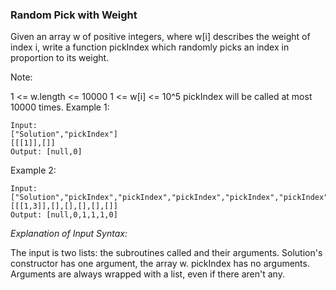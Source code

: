 ### Random Pick with Weight

Given an array w of positive integers, where w[i] describes the weight of index i, write a function pickIndex which randomly picks an index in proportion to its weight.

Note:

1 <= w.length <= 10000
1 <= w[i] <= 10^5
pickIndex will be called at most 10000 times.
Example 1:

```
Input: 
["Solution","pickIndex"]
[[[1]],[]]
Output: [null,0]
```
Example 2:

```
Input: 
["Solution","pickIndex","pickIndex","pickIndex","pickIndex","pickIndex"]
[[[1,3]],[],[],[],[],[]]
Output: [null,0,1,1,1,0]
```

_Explanation of Input Syntax:_

The input is two lists: the subroutines called and their arguments. Solution's constructor has one argument, the array w. pickIndex has no arguments. Arguments are always wrapped with a list, even if there aren't any.